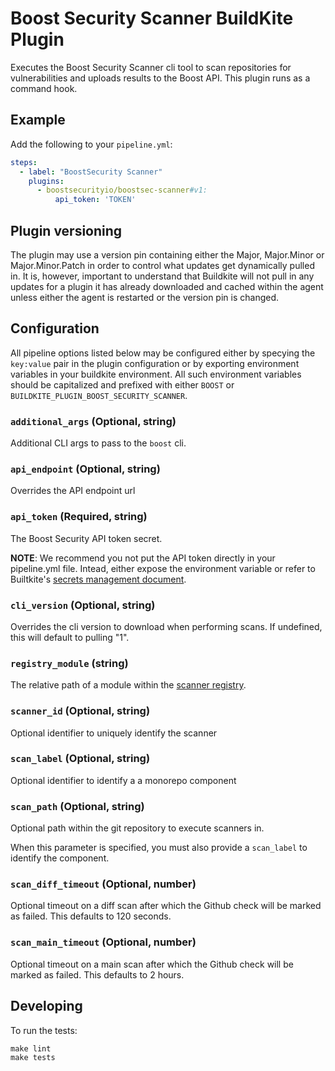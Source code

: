 # Boost Security Scanner BuildKite Plugin

Executes the Boost Security Scanner cli tool to scan repositories for
vulnerabilities and uploads results to the Boost API. This plugin
runs as a command hook.

## Example

Add the following to your `pipeline.yml`:

```yml
steps:
  - label: "BoostSecurity Scanner"
    plugins:
      - boostsecurityio/boostsec-scanner#v1:
          api_token: 'TOKEN'
```

## Plugin versioning

The plugin may use a version pin containing either the Major, Major.Minor or Major.Minor.Patch in order to control what updates get dynamically pulled in. It is, however, important to understand that Buildkite will not pull in any updates for a plugin it has already downloaded and cached within the agent unless either the agent is restarted or the version pin is changed.

## Configuration

All pipeline options listed below may be configured either by specying the
`key:value` pair in the plugin configuration or by exporting environment
variables in your buildkite environment. All such environment variables should
be capitalized and prefixed with either `BOOST` or
`BUILDKITE_PLUGIN_BOOST_SECURITY_SCANNER`.

### `additional_args` (Optional, string)

Additional CLI args to pass to the `boost` cli.

### `api_endpoint` (Optional, string)

Overrides the API endpoint url

### `api_token` (Required, string)

The Boost Security API token secret.

**NOTE**: We recommend you not put the API token directly in your pipeline.yml
file. Intead, either expose the environment variable or refer to Builtkite's
[secrets management document](https://buildkite.com/docs/pipelines/secrets).

### `cli_version` (Optional, string)

Overrides the cli version to download when performing scans. If undefined,
this will default to pulling "1".

### `registry_module` (string)

The relative path of a module within the [scanner registry](https://github.com/boostsecurityio/scanner-registry).

### `scanner_id` (Optional, string)

Optional identifier to uniquely identify the scanner

### `scan_label` (Optional, string)

Optional identifier to identify a a monorepo component

### `scan_path` (Optional, string)

Optional path within the git repository to execute scanners in.

When this parameter is specified, you must also provide a `scan_label` to identify the component.

### `scan_diff_timeout` (Optional, number)

Optional timeout on a diff scan after which the Github check will be marked as failed. This defaults to 120 seconds.

### `scan_main_timeout` (Optional, number)

Optional timeout on a main scan after which the Github check will be marked as failed. This defaults to 2 hours.

## Developing

To run the tests:

```shell
make lint
make tests
```
